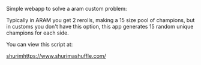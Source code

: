 Simple webapp to solve a aram custom problem:

Typically in ARAM you get 2 rerolls, making a 15 size pool of champions, but in customs you don't have this option, this app generates 15 random unique champions for each side.

You can view this script at:

[shurim](https://www.shurimashuffle.com/)https://www.shurimashuffle.com/
